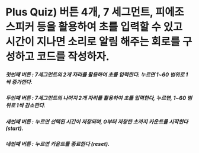 # Plus Quiz) 버튼 4개, 7 세그먼트, 피에조 스피커 등을 활용하여 초를 입력할 수 있고 시간이 지나면 소리로 알림 해주는 회로를 구성하고 코드를 작성하자. 

##### 첫번째 버튼 : 7세그먼트의 2개 자리를 활용하여 초를 입력한다. 누르면 1~60 범위로 1씩 증가한다.

##### 두번째 버튼 : 7세그먼트의 나머지 2개 자리를 활용하여 초를 입력한다, 누르면, 1~60 범위로 1씩 감소한다. 

##### 세번째 버튼 : 누르면 선택된 시간이 저장되며, 0부터 저장한 초까지 카운트를 시작한다 (start).

##### 네번째 버튼 : 누르면 카운트를 종료한다 (reset). 